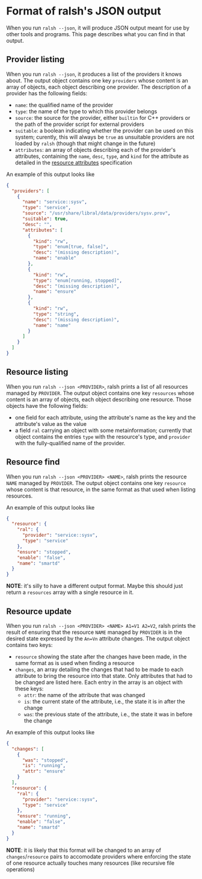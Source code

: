 # Format of ralsh's JSON output

When you run `ralsh --json`, it will produce JSON output meant for use by
other tools and programs. This page describes what you can find in that
output.

## Provider listing

When you run `ralsh --json`, it produces a list of the providers it knows
about. The output object contains one key `providers` whose content is an
array of objects, each object describing one provider. The description of a
provider has the following fields:

* `name`: the qualified name of the provider
* `type`: the name of the type to which this provider belongs
* `source`: the source for the provider, either `builtin` for C++ providers
  or the path of the provider script for external providers
* `suitable`: a boolean indicating whether the provider can be used on this
  system; curently, this will always be `true` as unsuitable providers are
  not loaded by `ralsh` (though that might change in the future)
* `attributes`: an array of objects describing each of the provider's
  attributes, containing the `name`, `desc`, `type`, and `kind` for the
  attribute as detailed in the [resource attributes](./attributes.md)
  specification

An example of this output looks like
```json
{
  "providers": [
    {
      "name": "service::sysv",
      "type": "service",
      "source": "/usr/share/libral/data/providers/sysv.prov",
      "suitable": true,
      "desc": "",
      "attributes": [
        {
          "kind": "rw",
          "type": "enum[true, false]",
          "desc": "(missing description)",
          "name": "enable"
        },
        {
          "kind": "rw",
          "type": "enum[running, stopped]",
          "desc": "(missing description)",
          "name": "ensure"
        },
        {
          "kind": "rw",
          "type": "string",
          "desc": "(missing description)",
          "name": "name"
        }
      ]
    }
  ]
}
```

## Resource listing

When you run `ralsh --json <PROVIDER>`, ralsh prints a list of all
resources managed by `PROVIDER`. The output object contains one key
`resources` whose content is an array of objects, each object describing
one resource. Those objects have the following fields:

* one field for each attribute, using the attribute's name as the key and
  the attribute's value as the value
* a field `ral` carrying an object with some metainformation; currently
  that object contains the entries `type` with the resource's type, and
  `provider` with the fully-qualified name of the provider.

## Resource find

When you run `ralsh --json <PROVIDER> <NAME>`, ralsh prints the resource
`NAME` managed by `PROVIDER`. The output object contains one key `resource`
whose content is that resource, in the same format as that used when
listing resources.

An example of this output looks like
```json
{
  "resource": {
    "ral": {
      "provider": "service::sysv",
      "type": "service"
    },
    "ensure": "stopped",
    "enable": "false",
    "name": "smartd"
  }
}
```

**NOTE**: it's silly to have a different output format. Maybe this should
just return a `resources` array with a single resource in it.

## Resource update

When you run `ralsh --json <PROVIDER> <NAME> A1=V1 A2=V2`, ralsh prints the
result of ensuring that the resource `NAME` managed by `PROVIDER` is in the
desired state expressed by the `An=Vn` attribute changes. The output object
contains two keys:

* `resource` showing the state after the changes have been made, in the
  same format as is used when finding a resource
* `changes`, an array detailing the changes that had to be made to each
  attribute to bring the resource into that state. Only attributes that had
  to be changed are listed here. Each entry in the array
  is an object with these keys:
  * `attr`: the name of the attribute that was changed
  * `is`: the current state of the attribute, i.e., the state it is in
    after the change
  * `was`: the previous state of the attribute, i.e., the state it was in
    before the change

An example of this output looks like
```json
{
  "changes": [
    {
      "was": "stopped",
      "is": "running",
      "attr": "ensure"
    }
  ],
  "resource": {
    "ral": {
      "provider": "service::sysv",
      "type": "service"
    },
    "ensure": "running",
    "enable": "false",
    "name": "smartd"
  }
}
```
**NOTE**: it is likely that this format will be changed to an array of
   `changes`/`resource` pairs to accomodate providers where enforcing the
   state of one resource actually touches many resources (like recursive
   file operations)

